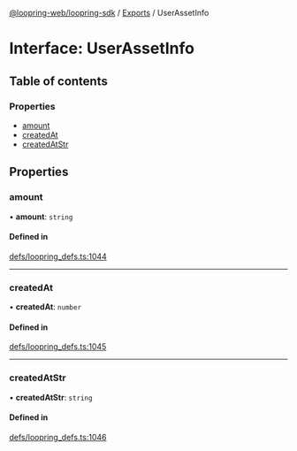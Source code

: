 [@loopring-web/loopring-sdk](../README.md) / [Exports](../modules.md) / UserAssetInfo

# Interface: UserAssetInfo

## Table of contents

### Properties

- [amount](UserAssetInfo.md#amount)
- [createdAt](UserAssetInfo.md#createdat)
- [createdAtStr](UserAssetInfo.md#createdatstr)

## Properties

### amount

• **amount**: `string`

#### Defined in

[defs/loopring_defs.ts:1044](https://github.com/Loopring/loopring_sdk/blob/c031084/src/defs/loopring_defs.ts#L1044)

___

### createdAt

• **createdAt**: `number`

#### Defined in

[defs/loopring_defs.ts:1045](https://github.com/Loopring/loopring_sdk/blob/c031084/src/defs/loopring_defs.ts#L1045)

___

### createdAtStr

• **createdAtStr**: `string`

#### Defined in

[defs/loopring_defs.ts:1046](https://github.com/Loopring/loopring_sdk/blob/c031084/src/defs/loopring_defs.ts#L1046)
